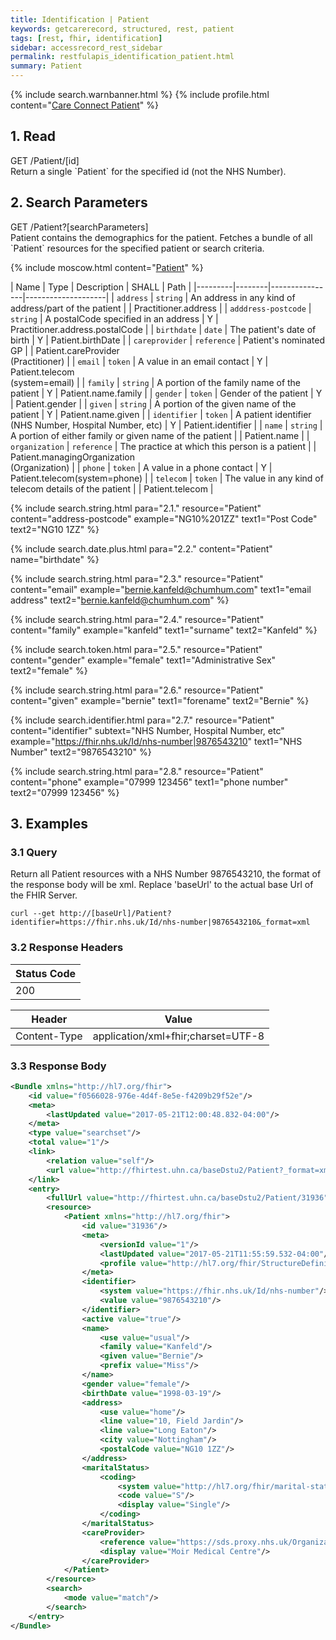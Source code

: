 ```yaml
---
title: Identification | Patient
keywords: getcarerecord, structured, rest, patient
tags: [rest, fhir, identification]
sidebar: accessrecord_rest_sidebar
permalink: restfulapis_identification_patient.html
summary: Patient
---
```


{% include search.warnbanner.html %}
{% include profile.html content="[Care Connect Patient](http://www.interopen.org/candidate-profiles/care-connect/CareConnect-Patient-1.html)" %}

## 1. Read ##

<div markdown="span" class="alert alert-success" role="alert">
GET /Patient/[id]</div>
Return a single `Patient` for the specified id (not the NHS Number).

## 2. Search Parameters ##

<div markdown="span" class="alert alert-success" role="alert">
GET /Patient?[searchParameters]</div>
Patient contains the demographics for the patient. Fetches a bundle of all `Patient` resources for the specified patient or search criteria.

{% include moscow.html content="[Patient](https://www.hl7.org/fhir/DSTU2/patient.html#search)" %}


| Name | Type | Description | SHALL | Path |
|---------|--------|----------------|--------------------|
| `address` | `string` | An address in any kind of address/part of the patient |  | Practitioner.address |
| `adddress-postcode` | `string` | A postalCode specified in an address | Y | Practitioner.address.postalCode |
| `birthdate` | `date` | The patient's date of birth | Y | Patient.birthDate |
| `careprovider` | `reference` | Patient's nominated GP | | Patient.careProvider <br>(Practitioner) |
| `email` | `token` | A value in an email contact | Y | Patient.telecom <br>(system=email) |
| `family` | `string` | A portion of the family name of the patient | Y | Patient.name.family |
| `gender` | `token` | Gender of the patient | Y | Patient.gender |
| `given` | `string` | A portion of the given name of the patient | Y | Patient.name.given |
| `identifier` | `token` | A patient identifier (NHS Number, Hospital Number, etc) | Y | Patient.identifier |
| `name` | `string` | A portion of either family or given name of the patient | | 	Patient.name |
| `organization` | `reference` | The practice at which this person is a patient | | Patient.managingOrganization <br>(Organization) |
| `phone` | `token` | A value in a phone contact | Y | Patient.telecom(system=phone) |
| `telecom` | `token` | The value in any kind of telecom details of the patient |  | Patient.telecom |

{% include search.string.html para="2.1." resource="Patient" content="address-postcode"  example="NG10%201ZZ" text1="Post Code" text2="NG10 1ZZ" %}

{% include search.date.plus.html para="2.2." content="Patient" name="birthdate" %}

{% include search.string.html para="2.3." resource="Patient" content="email"  example="bernie.kanfeld@chumhum.com" text1="email address" text2="bernie.kanfeld@chumhum.com" %}

{% include search.string.html para="2.4." resource="Patient" content="family"  example="kanfeld" text1="surname" text2="Kanfeld" %}

{% include search.token.html para="2.5." resource="Patient" content="gender"  example="female" text1="Administrative Sex" text2="female" %}

{% include search.string.html para="2.6." resource="Patient" content="given"  example="bernie" text1="forename" text2="Bernie" %}

{% include search.identifier.html para="2.7." resource="Patient" content="identifier" subtext="NHS Number, Hospital Number, etc" example="https://fhir.nhs.uk/Id/nhs-number|9876543210" text1="NHS Number" text2="9876543210" %}

{% include search.string.html para="2.8." resource="Patient" content="phone"  example="07999 123456" text1="phone number" text2="07999 123456" %}

## 3. Examples ##

### 3.1 Query ###
Return all Patient resources with a NHS Number 9876543210, the format of the response body will be xml. Replace 'baseUrl' to the actual base Url of the FHIR Server.

```curl
curl --get http://[baseUrl]/Patient?identifier=https://fhir.nhs.uk/Id/nhs-number|9876543210&_format=xml
```

### 3.2 Response Headers ###

| Status Code |
|----------------|
|200 |

| Header | Value |
|-----------------|---------|
| Content-Type  | application/xml+fhir;charset=UTF-8 |

### 3.3 Response Body ###

```xml
<Bundle xmlns="http://hl7.org/fhir">
    <id value="f0566028-976e-4d4f-8e5e-f4209b29f52e"/>
    <meta>
        <lastUpdated value="2017-05-21T12:00:48.832-04:00"/>
    </meta>
    <type value="searchset"/>
    <total value="1"/>
    <link>
        <relation value="self"/>
        <url value="http://fhirtest.uhn.ca/baseDstu2/Patient?_format=xml&amp;identifier=https%3A%2F%2Ffhir.nhs.uk%2FId%2Fnhs-number%7C9876543210"/>
    </link>
    <entry>
        <fullUrl value="http://fhirtest.uhn.ca/baseDstu2/Patient/31936"/>
        <resource>
            <Patient xmlns="http://hl7.org/fhir">
                <id value="31936"/>
                <meta>
                    <versionId value="1"/>
                    <lastUpdated value="2017-05-21T11:55:59.532-04:00"/>
                    <profile value="http://hl7.org/fhir/StructureDefinition/careconnect-patient-1"/>
                </meta>
                <identifier>
                    <system value="https://fhir.nhs.uk/Id/nhs-number"/>
                    <value value="9876543210"/>
                </identifier>
                <active value="true"/>
                <name>
                    <use value="usual"/>
                    <family value="Kanfeld"/>
                    <given value="Bernie"/>
                    <prefix value="Miss"/>
                </name>
                <gender value="female"/>
                <birthDate value="1998-03-19"/>
                <address>
                    <use value="home"/>
                    <line value="10, Field Jardin"/>
                    <line value="Long Eaton"/>
                    <city value="Nottingham"/>
                    <postalCode value="NG10 1ZZ"/>
                </address>
                <maritalStatus>
                    <coding>
                        <system value="http://hl7.org/fhir/marital-status"/>
                        <code value="S"/>
                        <display value="Single"/>
                    </coding>
                </maritalStatus>
                <careProvider>
                    <reference value="https://sds.proxy.nhs.uk/Organization/A81001"/>
                    <display value="Moir Medical Centre"/>
                </careProvider>
            </Patient>
        </resource>
        <search>
            <mode value="match"/>
        </search>
    </entry>
</Bundle>
```
